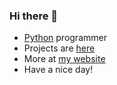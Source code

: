 ### Hi there 👋
- [Python](https://python.org) programmer
- Projects are [here](https://github.com/Tomodachi94?tab=repositories)
- More at [my website](https://tomodachi94.github.io)
- Have a nice day!
<!--
**Tomodachi94/Tomodachi94** is a ✨ _special_ ✨ repository because its `README.md` (this file) appears on your GitHub profile.
-->
